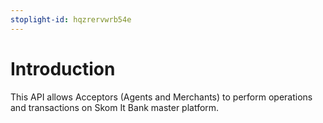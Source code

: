 ```yaml
---
stoplight-id: hqzrervwrb54e
---
```


# Introduction

This API allows Acceptors (Agents and Merchants) to perform operations and transactions on Skom It Bank master platform.


